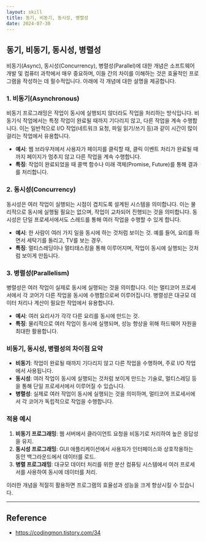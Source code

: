 ```yaml
---
layout: skill
title: 동기, 비동기, 동시성, 병렬성
date: 2024-07-30
---
```





## 동기, 비동기, 동시성, 병렬성

비동기(Async), 동시성(Concurrency), 병렬성(Parallel)에 대한 개념은 소프트웨어 개발 및 컴퓨터 과학에서 매우 중요하며, 이들 간의 차이를 이해하는 것은 효율적인 프로그램을 작성하는 데 필수적입니다. 아래에 각 개념에 대한 설명을 제공합니다.

### 1. 비동기(Asynchronous)
비동기 프로그래밍은 작업이 동시에 실행되지 않더라도 작업을 처리하는 방식입니다. 비동기식 작업에서는 특정 작업이 완료될 때까지 기다리지 않고, 다른 작업을 계속 수행합니다. 이는 일반적으로 I/O 작업(네트워크 요청, 파일 읽기/쓰기 등)과 같이 시간이 많이 걸리는 작업에서 유용합니다.

- **예시**: 웹 브라우저에서 사용자가 페이지를 클릭할 때, 클릭 이벤트 처리가 완료될 때까지 페이지가 멈추지 않고 다른 작업을 계속 수행합니다.
- **특징**: 작업이 완료되었을 때 콜백 함수나 미래 객체(Promise, Future)를 통해 결과를 처리합니다.

### 2. 동시성(Concurrency)
동시성은 여러 작업이 실행되는 시점이 겹치도록 설계된 시스템을 의미합니다. 이는 물리적으로 동시에 실행될 필요는 없으며, 작업이 교차되어 진행되는 것을 의미합니다. 동시성은 단일 프로세서에서도 스레드를 통해 여러 작업을 수행할 수 있게 합니다.

- **예시**: 한 사람이 여러 가지 일을 동시에 하는 것처럼 보이는 것. 예를 들어, 요리를 하면서 세탁기를 돌리고, TV를 보는 경우.
- **특징**: 멀티스레딩이나 멀티태스킹을 통해 이루어지며, 작업이 동시에 실행되는 것처럼 보이게 만듭니다.

### 3. 병렬성(Parallelism)
병렬성은 여러 작업이 실제로 동시에 실행되는 것을 의미합니다. 이는 멀티코어 프로세서에서 각 코어가 다른 작업을 동시에 수행함으로써 이루어집니다. 병렬성은 대규모 데이터 처리나 계산이 필요한 작업에서 유용합니다.

- **예시**: 여러 요리사가 각각 다른 요리를 동시에 만드는 것.
- **특징**: 물리적으로 여러 작업이 동시에 실행되며, 성능 향상을 위해 하드웨어 자원을 최대한 활용합니다.

### 비동기, 동시성, 병렬성의 차이점 요약
- **비동기**: 작업이 완료될 때까지 기다리지 않고 다른 작업을 수행하며, 주로 I/O 작업에서 사용됩니다.
- **동시성**: 여러 작업이 동시에 실행되는 것처럼 보이게 만드는 기술로, 멀티스레딩 등을 통해 단일 프로세서에서 이루어질 수 있습니다.
- **병렬성**: 실제로 여러 작업이 동시에 실행되는 것을 의미하며, 멀티코어 프로세서에서 각 코어가 독립적으로 작업을 수행합니다.

### 적용 예시
1. **비동기 프로그래밍**: 웹 서버에서 클라이언트 요청을 비동기로 처리하여 높은 응답성을 유지.
2. **동시성 프로그래밍**: GUI 애플리케이션에서 사용자가 인터페이스와 상호작용하는 동안 백그라운드에서 데이터를 로드.
3. **병렬 프로그래밍**: 대규모 데이터 처리를 위한 분산 컴퓨팅 시스템에서 여러 프로세서를 사용하여 동시에 데이터를 처리.

이러한 개념을 적절히 활용하면 프로그램의 효율성과 성능을 크게 향상시킬 수 있습니다.




---




## Reference

- <https://codingmon.tistory.com/34>
